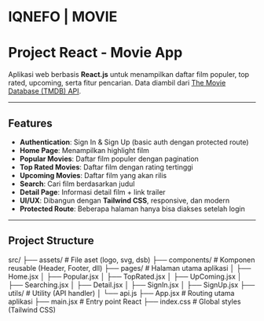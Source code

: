 # IQNEFO | MOVIE

# Project React - Movie App

Aplikasi web berbasis **React.js** untuk menampilkan daftar film populer, top rated, upcoming, serta fitur pencarian. Data diambil dari [The Movie Database (TMDB) API](https://www.themoviedb.org/documentation/api).

---

## Features
- **Authentication**: Sign In & Sign Up (basic auth dengan protected route)
- **Home Page**: Menampilkan highlight film
- **Popular Movies**: Daftar film populer dengan pagination
- **Top Rated Movies**: Daftar film dengan rating tertinggi
- **Upcoming Movies**: Daftar film yang akan rilis
- **Search**: Cari film berdasarkan judul
- **Detail Page**: Informasi detail film + link trailer
- **UI/UX**: Dibangun dengan **Tailwind CSS**, responsive, dan modern
- **Protected Route**: Beberapa halaman hanya bisa diakses setelah login

---

## Project Structure
src/
├── assets/ # File aset (logo, svg, dsb)
├── components/ # Komponen reusable (Header, Footer, dll)
├── pages/ # Halaman utama aplikasi
│ ├── Home.jsx
│ ├── Popular.jsx
│ ├── TopRated.jsx
│ ├── UpComing.jsx
│ ├── Searching.jsx
│ ├── Detail.jsx
│ ├── SignIn.jsx
│ ├── SignUp.jsx
├── utils/ # Utility (API handler)
│ └── api.js
├── App.jsx # Routing utama aplikasi
├── main.jsx # Entry point React
├── index.css # Global styles (Tailwind CSS)